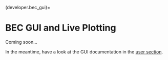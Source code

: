 (developer.bec_gui)=
# BEC GUI and Live Plotting
Coming soon...

In the meantime, have a look at the GUI documentation in the [user section](user.graphical_user_interface).